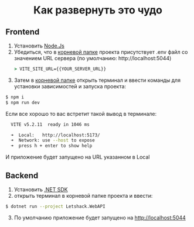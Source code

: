 # <center>Как развернуть это чудо<center>

## Frontend

1. Установить [Node.Js](https://nodejs.org/en)
2. Убедиться, что в [корневой папке](./frontend/) проекта присутствует .env файл со значением URL сервера (по умолчанию: http://localhost:5044) 
    ```cmd
    > VITE_SITE_URL={{YOUR_SERVER_URL}}
    ```
3. Затем в [корневой папке](./frontend/) открыть терминал и ввести команды для установки зависимостей и запуска проекта:
```sh
$ npm i
$ npm run dev
```

Если все хорошо то вас встретит такой вывод в терминале:
```sh
  VITE v5.2.11  ready in 1046 ms

  ➜  Local:   http://localhost:5173/
  ➜  Network: use --host to expose
  ➜  press h + enter to show help
```

И приложение будет запущено на URL указанном в Local


## Backend

1. Установить [.NET SDK](https://dotnet.microsoft.com/ru-ru/download)
2. открыть терминал в корневой папке проекта и ввести:
```sh 
$ dotnet run --project Letshack.WebAPI
```
3. По умолчанию приложение будет запущено на [http://localhost:5044](http://localhost:5044)
